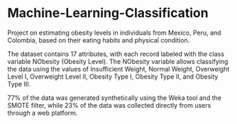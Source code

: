 # Machine-Learning-Classification
Project on estimating obesity levels in individuals from Mexico, Peru, and Colombia, based on their eating habits and physical condition.

The dataset contains 17 attributes, with each record labeled with the class variable NObesity (Obesity Level). The NObesity variable allows classifying the data using the values of Insufficient Weight, Normal Weight, Overweight Level I, Overweight Level II, Obesity Type I, Obesity Type II, and Obesity Type III. 

77% of the data was generated synthetically using the Weka tool and the SMOTE filter, while 23% of the data was collected directly from users through a web platform.
